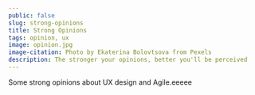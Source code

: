 ```yaml
---
public: false
slug: strong-opinions
title: Strong Opinions
tags: opinion, ux
image: opinion.jpg
image-citation: Photo by Ekaterina Bolovtsova from Pexels
description: The stronger your opinions, better you'll be perceived
---
```

Some strong opinions about UX design and Agile.eeeee